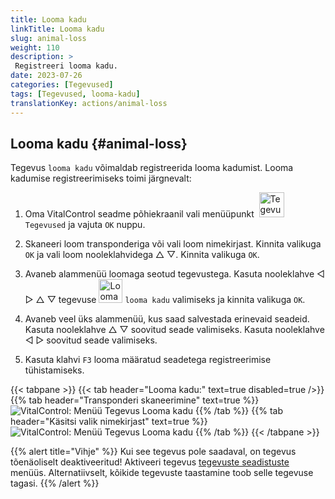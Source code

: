 ```yaml
---
title: Looma kadu
linkTitle: Looma kadu
slug: animal-loss
weight: 110
description: >
 Registreeri looma kadu.
date: 2023-07-26
categories: [Tegevused]
tags: [Tegevused, looma-kadu]
translationKey: actions/animal-loss
---
```


## Looma kadu {#animal-loss}

Tegevus `looma kadu` võimaldab registreerida looma kadumist. Looma kadumise registreerimiseks toimi järgnevalt:

1. Oma VitalControl seadme põhiekraanil vali menüüpunkt &nbsp;<img src="/icons/actions.svg" width="40" align="bottom" alt="Tegevused" /> `Tegevused` ja vajuta `OK` nuppu.

2. Skaneeri loom transponderiga või vali loom nimekirjast. Kinnita valikuga `OK` ja vali loom nooleklahvidega △ ▽. Kinnita valikuga `OK`.

3. Avaneb alammenüü loomaga seotud tegevustega. Kasuta nooleklahve ◁ ▷ △ ▽ tegevuse <img src="/icons/actions/animal-loss.svg" width="38" align="bottom" alt="Looma kadu" /> `looma kadu` valimiseks ja kinnita valikuga `OK`.

4. Avaneb veel üks alammenüü, kus saad salvestada erinevaid seadeid. Kasuta nooleklahve △ ▽ soovitud seade valimiseks. Kasuta nooleklahve ◁ ▷ soovitud seade valimiseks.

5. Kasuta klahvi `F3` looma määratud seadetega registreerimise tühistamiseks.

{{< tabpane >}}
{{< tab header="Looma kadu:" text=true disabled=true />}}
{{% tab header="Transponderi skaneerimine" text=true %}}
![VitalControl: Menüü Tegevus Looma kadu](../images/animalloss-scan.png "Registreeri looma kadu")
{{% /tab %}}
{{% tab header="Käsitsi valik nimekirjast" text=true %}}
![VitalControl: Menüü Tegevus Looma kadu](../images/animalloss.png "Registreeri looma kadu")
{{% /tab %}}
{{< /tabpane >}}

{{% alert title="Vihje" %}}
Kui see tegevus pole saadaval, on tegevus tõenäoliselt deaktiveeritud! Aktiveeri tegevus [tegevuste seadistuste](../setting/) menüüs. Alternatiivselt, kõikide tegevuste taastamine toob selle tegevuse tagasi.
{{% /alert %}}
